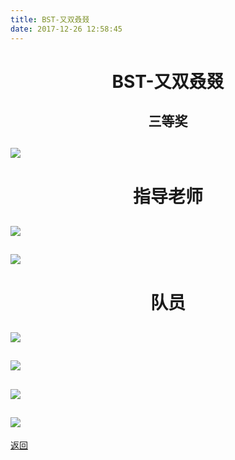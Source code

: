 ```yaml
---
title: BST-又双叒叕
date: 2017-12-26 12:58:45
---
```

# <p align="center">BST-又双叒叕</p>

## <p align="center">三等奖</p>
## ![](http://bst.lansejishu.com/2017智能车区赛奖状-19.jpg)

# <p align="center">指导老师</p>
## ![](http://bst.lansejishu.com/2017智能车区赛奖状-9.jpg)
## ![](http://bst.lansejishu.com/2017智能车区赛奖状-7.jpg)

# <p align="center">队员</p>
## ![](http://bst.lansejishu.com/2017智能车区赛奖状-8.jpg)
## ![](http://bst.lansejishu.com/2017智能车区赛奖状-16.jpg)
## ![](http://bst.lansejishu.com/2017智能车区赛奖状-19.jpg)
## ![](http://bst.lansejishu.com/2017智能车区赛奖状-22.jpg)


[返回](../)